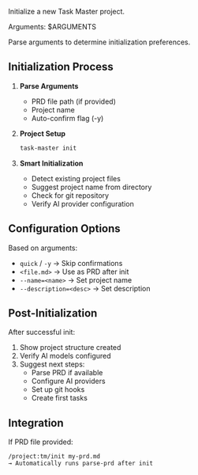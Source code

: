 Initialize a new Task Master project.

Arguments: $ARGUMENTS

Parse arguments to determine initialization preferences.

## Initialization Process

1. **Parse Arguments**

   - PRD file path (if provided)
   - Project name
   - Auto-confirm flag (-y)

2. **Project Setup**

   ```bash
   task-master init
   ```

3. **Smart Initialization**
   - Detect existing project files
   - Suggest project name from directory
   - Check for git repository
   - Verify AI provider configuration

## Configuration Options

Based on arguments:

- `quick` / `-y` → Skip confirmations
- `<file.md>` → Use as PRD after init
- `--name=<name>` → Set project name
- `--description=<desc>` → Set description

## Post-Initialization

After successful init:

1. Show project structure created
2. Verify AI models configured
3. Suggest next steps:
   - Parse PRD if available
   - Configure AI providers
   - Set up git hooks
   - Create first tasks

## Integration

If PRD file provided:

```
/project:tm/init my-prd.md
→ Automatically runs parse-prd after init
```
